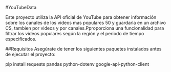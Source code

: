#YouTubeData

Este proyecto utiliza la API oficial de YouTube para obtener información sobre los canales de los videos mas populares 50 y guardarla en un archivo CS, tambien por videos y por canales.Pproporciona una funcionalidad para filtrar los videos populares según la región y el período de tiempo especificados. 

##Requisitos
Asegúrate de tener los siguientes paquetes instalados antes de ejecutar el proyecto:

pip install requests pandas python-dotenv google-api-python-client